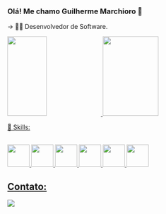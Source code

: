 ### Olá! Me chamo Guilherme Marchioro 🤖

-> 👨‍💻 Desenvolvedor de Software. 

<div>
  <a href="https://github.com/marchiorog">
  <img width="42%" loading="lazy" height="180em" src="https://github-readme-stats.vercel.app/api/top-langs/?username=marchiorog&layout=compact&langs_count=7&theme=dark"/>
  <img width="50%"  loading="lazy" height="180em" src="https://github-readme-stats.vercel.app/api?username=marchiorog&show_icons=true&theme=dark&include_all_commits=true&count_private=true"/>
</div>

🦾 Skills:
<br>
<br>

<img height ="50" src="https://cdn.jsdelivr.net/gh/devicons/devicon@latest/icons/html5/html5-original.svg" />
<img height ="50" src="https://cdn.jsdelivr.net/gh/devicons/devicon@latest/icons/css3/css3-original.svg" />
<img height ="50" src="https://cdn.jsdelivr.net/gh/devicons/devicon@latest/icons/javascript/javascript-original.svg" />
<img height ="50" src="https://cdn.jsdelivr.net/gh/devicons/devicon/icons/csharp/csharp-original.svg" />
<img height="50" src="https://cdn.jsdelivr.net/gh/devicons/devicon/icons/xamarin/xamarin-original.svg"/>
<img height ="50" src="https://cdn.jsdelivr.net/gh/devicons/devicon@latest/icons/python/python-original.svg" />

## Contato:

<div>
<a href="https://www.linkedin.com/in/guilhermedenonimarchioro/" target="_blank"><img loading="lazy" src="https://img.shields.io/badge/-LinkedIn-%230077B5?style=for-the-badge&logo=linkedin&logoColor=white" target="_blank"></a>   
</div>
          




